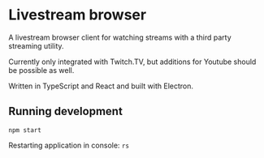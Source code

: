 # Livestream browser

A livestream browser client for watching streams with a third party streaming utility.

Currently only integrated with Twitch.TV, but additions for Youtube should be possible as well.

Written in TypeScript and React and built with Electron.

## Running development

`npm start`

Restarting application in console: `rs`
